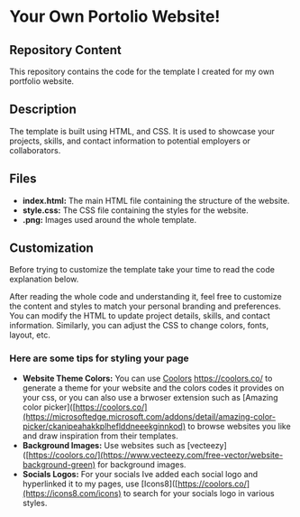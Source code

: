 # Your Own Portolio Website! 

## Repository Content

This repository contains the code for the template I created for my own portfolio website.

## Description

The template is built using HTML, and CSS. It is used to showcase your projects, skills, and contact information to potential employers or collaborators.

## Files 

- **index.html:** The main HTML file containing the structure of the website. 
- **style.css:** The CSS file containing the styles for the website.
- **.png:** Images used around the whole template.

 ## Customization
 
Before trying to customize the template take your time to read the code explanation below.

After reading the whole code and understanding it, feel free to customize the content and styles to match your personal branding and preferences. You can modify the HTML to update project details, skills, and contact information. Similarly, you can adjust the CSS to change colors, fonts, layout, etc.


### Here are some tips for styling your page

- **Website Theme Colors:** You can use [Coolors](https://coolors.co/) https://coolors.co/ to generate a theme for your website and the colors codes it provides on your css, or you can also use a brwoser extension such as [Amazing color picker]([https://coolors.co/](https://microsoftedge.microsoft.com/addons/detail/amazing-color-picker/ckanipeahakkplheflddneeekginnkod) to browse websites you like and draw inspiration from their templates.
- **Background Images:** Use websites such as [vecteezy]([https://coolors.co/](https://www.vecteezy.com/free-vector/website-background-green) for background images.
- **Socials Logos:** For your socials Ive added each social logo and hyperlinked it to my pages, use [Icons8]([https://coolors.co/](https://icons8.com/icons) to search for your socials logo in various styles.
